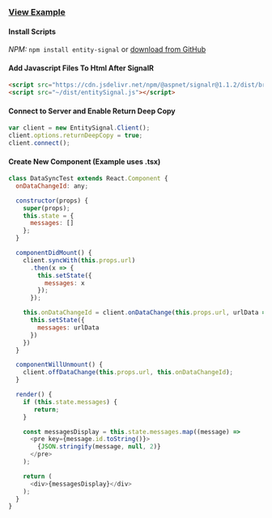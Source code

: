 ﻿### [View Example](https://entitysignal.com/example/react)


#### Install Scripts
*NPM:* `npm install entity-signal`
or
[download from GitHub](https://github.com/dustout/entitysignal/releases)

#### Add Javascript Files To Html After SignalR
```html
<script src="https://cdn.jsdelivr.net/npm/@aspnet/signalr@1.1.2/dist/browser/signalr.min.js"></script>
<script src="~/dist/entitySignal.js"></script>
```


#### Connect to Server and Enable Return Deep Copy
```javascript
var client = new EntitySignal.Client();
client.options.returnDeepCopy = true;
client.connect();
```

#### Create New Component (Example uses .tsx)
```javascript
class DataSyncTest extends React.Component {
  onDataChangeId: any;

  constructor(props) {
    super(props);
    this.state = {
      messages: []
    };
  }

  componentDidMount() {
    client.syncWith(this.props.url)
      .then(x => {
        this.setState({
          messages: x
        });
      });

    this.onDataChangeId = client.onDataChange(this.props.url, urlData => {
      this.setState({
        messages: urlData
      })
    })
  }

  componentWillUnmount() {
    client.offDataChange(this.props.url, this.onDataChangeId);
  }

  render() {
    if (this.state.messages) {
       return;
    }

    const messagesDisplay = this.state.messages.map((message) =>
      <pre key={message.id.toString()}>
        {JSON.stringify(message, null, 2)}
      </pre>
    );

    return (
      <div>{messagesDisplay}</div>
    );
  }
}
```
